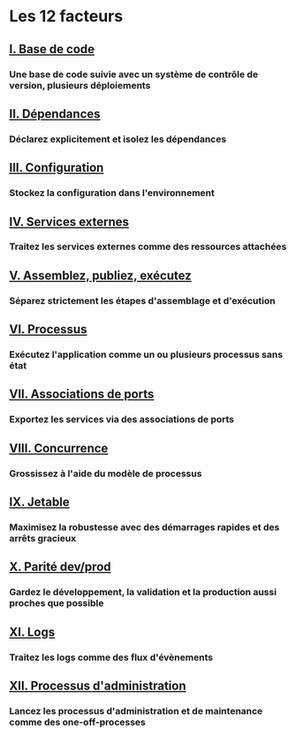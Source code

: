 Les 12 facteurs
==================

## [I. Base de code](./codebase)

### Une base de code suivie avec un système de contrôle de version, plusieurs déploiements

## [II. Dépendances](./dependencies)

### Déclarez explicitement et isolez les dépendances

## [III. Configuration](./config)

### Stockez la configuration dans l'environnement

## [IV. Services externes](./backing-services)

### Traitez les services externes comme des ressources attachées

## [V. Assemblez, publiez, exécutez](./build-release-run)

### Séparez strictement les étapes d'assemblage et d'exécution

## [VI. Processus](./processes)

### Exécutez l'application comme un ou plusieurs processus sans état

## [VII. Associations de ports](./port-binding)

### Exportez les services via des associations de ports

## [VIII. Concurrence](./concurrency)

### Grossissez à l'aide du modèle de processus

## [IX. Jetable](./disposability)

### Maximisez la robustesse avec des démarrages rapides et des arrêts gracieux

## [X. Parité dev/prod](./dev-prod-parity)

### Gardez le développement, la validation et la production aussi proches que possible

## [XI. Logs](./logs)

### Traitez les logs comme des flux d'évènements

## [XII. Processus d'administration](./admin-processes)

### Lancez les processus d'administration et de maintenance comme des one-off-processes
